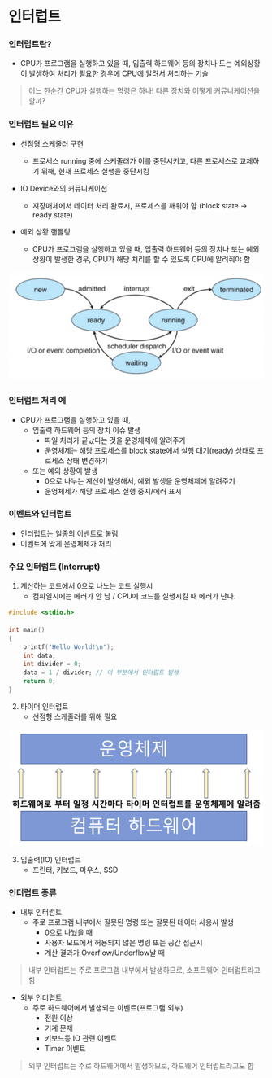 # 인터럽트





### 인터럽트란?

- CPU가 프로그램을 실행하고 있을 때, 입출력 하드웨어 등의 장치나 도는 예외상황이 발생하여 처리가 필요한 경우에 CPU에 알려서 처리하는 기술

> 어느 한순간 CPU가 실행하는 명령은 하나! 다른 장치와 어떻게 커뮤니케이션을 할까?





### 인터럽트 필요 이유

- 선점형 스케줄러 구현
	- 프로세스 running 중에 스케줄러가 이를 중단시키고, 다른 프로세스로 교체하기 위해, 현재 프로세스 실행을 중단시킴

- IO Device와의 커뮤니케이션
  - 저장매체에서 데이터 처리 완료시, 프로세스를 깨워야 함 (block state -> ready state)

- 예외 상황 핸들링
  - CPU가 프로그램을 실행하고 있을 때, 입출력 하드웨어 등의 장치나 또는 예외상황이 발생한 경우, CPU가 해당 처리를 할 수 있도록 CPU에 알려줘야 함

![img](../image/os_image16.png)





### 인터럽트 처리 예

- CPU가 프로그램을 실행하고 있을 때,
  - 입출력 하드웨어 등의 장치 이슈 발생
    - 파일 처리가 끝났다는 것을 운영체제에 알려주기
    - 운영체제는 해당 프로세스를 block state에서 실행 대기(ready) 상태로 프로세스 상태 변경하기
  - 또는 예외 상황이 발생
    - 0으로 나누는 계산이 발생해서, 예외 발생을 운영체제에 알려주기
    - 운영체제가 해당 프로세스 실행 중지/에러 표시





### 이벤트와 인터럽트

- 인터럽트는 일종의 이벤트로 불림
- 이벤트에 맞게 운영체제가 처리





### 주요 인터럽트 (Interrupt)

1. 계산하는 코드에서 0으로 나노는 코드 실행시
   - 컴파일시에는 에러가 안 남 / CPU에 코드를 실행시킬 때 에러가 난다.

```c++
#include <stdio.h>

int main()
{
    printf("Hello World!\n");
    int data;
    int divider = 0;
    data = 1 / divider; // 이 부분에서 인터럽트 발생
    return 0;
}
```



2. 타이머 인터럽트
   - 선점형 스케줄러를 위해 필요

![img](../image/os_image18.png)

3. 입출력(IO) 인터럽트
   - 프린터, 키보드, 마우스, SSD





### 인터럽트 종류

- 내부 인터럽트
  - 주로 프로그램 내부에서 잘못된 명령 또는 잘못된 데이터 사용시 발생
    - 0으로 나눴을 때
    - 사용자 모드에서 허용되지 않은 명령 또는 공간 접근시
    - 계산 결과가 Overflow/Underflow날 때

> 내부 인터럽트는 주로 프로그램 내부에서 발생하므로, 소프트웨어 인터럽트라고 함

- 외부 인터럽트
  - 주로 하드웨어에서 발생되는 이벤트(프로그램 외부)
    - 전원 이상
    - 기계 문제
    - 키보드등 IO 관련 이벤트
    - Timer 이벤트

> 외부 인터럽트는 주로 하드웨어에서 발생하므로, 하드웨어 인터럽트라고도 함





